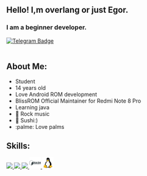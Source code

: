 ## Hello! I,m overlang or just Egor.

### I am a beginner developer.

<div id="social">
  <a href="https://t.me/overlang">
    <img src="https://img.shields.io/badge/Telegram-blue?style=flat&logo=telegram&logoColor=white" alt="Telegram Badge"/>
  </a>
</div>
<br>

<h2> About Me:</h2>

- Student
- 14 years old
- Love Android ROM development
- BlissROM Official Maintainer for Redmi Note 8 Pro
- Learning java
- :guitar: Rock music
- :sushi: Sushi:)
- :palme: Love palms

<h2> Skills:</h2>
<a href= https://github.com/overlang-egor?tab=repositories&q=&type=&language=android&sort= > <img width ='30px' src ='https://raw.githubusercontent.com/rahulbanerjee26/githubAboutMeGenerator/main/icons/android.svg'> </a>
<a href= https://github.com/overlang-egor?tab=repositories&q=&type=&language=java&sort= > <img width ='30px' src ='https://raw.githubusercontent.com/rahulbanerjee26/githubAboutMeGenerator/main/icons/java.svg'> </a>
<a href= https://github.com/overlang-egor?tab=repositories&q=&type=&language=git&sort= > <img width ='30px' src ='https://raw.githubusercontent.com/rahulbanerjee26/githubAboutMeGenerator/main/icons/git.svg'> </a>
<a href= https://github.com/overlang-egor?tab=repositories&q=&type=&language=bash&sort= > <img width ='30px' src
='https://raw.githubusercontent.com/github/explore/80688e429a7d4ef2fca1e82350fe8e3517d3494d/topics/bash/bash.png'> </a>
<a href= https://github.com/overlang-egor?tab=repositories&q=&type=&language=linux&sort= > <img width ='30px' src
='https://raw.githubusercontent.com/github/explore/80688e429a7d4ef2fca1e82350fe8e3517d3494d/topics/linux/linux.png'> </a>
